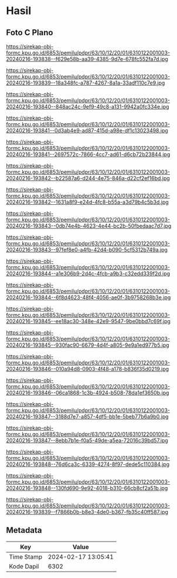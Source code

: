 # Hasil

## Foto C Plano

https://sirekap-obj-formc.kpu.go.id/6853/pemilu/pdpr/63/10/12/20/01/6310122001003-20240216-193838--f629e58b-aa39-4385-9d7e-678fc552fa7d.jpg

https://sirekap-obj-formc.kpu.go.id/6853/pemilu/pdpr/63/10/12/20/01/6310122001003-20240216-193839--18a348fc-a787-4267-8a1a-33adf110c7e9.jpg

https://sirekap-obj-formc.kpu.go.id/6853/pemilu/pdpr/63/10/12/20/01/6310122001003-20240216-193840--848ac24c-9ef9-49c8-a131-9942a0fc334e.jpg

https://sirekap-obj-formc.kpu.go.id/6853/pemilu/pdpr/63/10/12/20/01/6310122001003-20240216-193841--0d3ab4e9-ad87-415d-a98e-df1c13023498.jpg

https://sirekap-obj-formc.kpu.go.id/6853/pemilu/pdpr/63/10/12/20/01/6310122001003-20240216-193841--2697572c-7866-4cc7-ad61-d6cb72b23844.jpg

https://sirekap-obj-formc.kpu.go.id/6853/pemilu/pdpr/63/10/12/20/01/6310122001003-20240216-193842--b22587a6-d244-4e75-846a-d22cf2ef16bd.jpg

https://sirekap-obj-formc.kpu.go.id/6853/pemilu/pdpr/63/10/12/20/01/6310122001003-20240216-193842--1631a8f9-e24d-4fc8-b55a-a3d79b4c5b3d.jpg

https://sirekap-obj-formc.kpu.go.id/6853/pemilu/pdpr/63/10/12/20/01/6310122001003-20240216-193843--0db74e4b-4623-4e44-bc2b-50fbedaac7d7.jpg

https://sirekap-obj-formc.kpu.go.id/6853/pemilu/pdpr/63/10/12/20/01/6310122001003-20240216-193843--97fef8e0-a4fb-42d4-b090-5cf5312b749a.jpg

https://sirekap-obj-formc.kpu.go.id/6853/pemilu/pdpr/63/10/12/20/01/6310122001003-20240216-193844--a1e306b9-2d4c-4fcb-a9b3-c32edd339f2d.jpg

https://sirekap-obj-formc.kpu.go.id/6853/pemilu/pdpr/63/10/12/20/01/6310122001003-20240216-193844--6f8d4623-48f4-4056-ae0f-3b9758268b3e.jpg

https://sirekap-obj-formc.kpu.go.id/6853/pemilu/pdpr/63/10/12/20/01/6310122001003-20240216-193845--ee18ac30-348e-42e9-9547-9be0bbd7c69f.jpg

https://sirekap-obj-formc.kpu.go.id/6853/pemilu/pdpr/63/10/12/20/01/6310122001003-20240216-193845--930fac90-6679-4d4f-a805-9e9a1ed977b5.jpg

https://sirekap-obj-formc.kpu.go.id/6853/pemilu/pdpr/63/10/12/20/01/6310122001003-20240216-193846--010a94d8-0903-4f48-a178-b836f35d0219.jpg

https://sirekap-obj-formc.kpu.go.id/6853/pemilu/pdpr/63/10/12/20/01/6310122001003-20240216-193846--06ca1868-1c3b-4924-b508-78da1ef3650b.jpg

https://sirekap-obj-formc.kpu.go.id/6853/pemilu/pdpr/63/10/12/20/01/6310122001003-20240216-193847--3188d7e7-a857-4df5-bb1e-5beb77b6a9b0.jpg

https://sirekap-obj-formc.kpu.go.id/6853/pemilu/pdpr/63/10/12/20/01/6310122001003-20240216-193847--8ebb7b1e-f0a5-49de-a5ea-72016c39bd57.jpg

https://sirekap-obj-formc.kpu.go.id/6853/pemilu/pdpr/63/10/12/20/01/6310122001003-20240216-193848--76d6ca3c-6339-4274-8f97-dede5c110384.jpg

https://sirekap-obj-formc.kpu.go.id/6853/pemilu/pdpr/63/10/12/20/01/6310122001003-20240216-193848--130fd690-9e92-4018-b310-66cb8cf2a51b.jpg

https://sirekap-obj-formc.kpu.go.id/6853/pemilu/pdpr/63/10/12/20/01/6310122001003-20240216-193839--f7866b0b-b8e3-4de0-b367-fb35c40ff587.jpg


## Metadata

| Key        | Value               |
| ---------- | ------------------- |
| Time Stamp | 2024-02-17 13:05:41 |
| Kode Dapil | 6302                |



